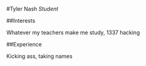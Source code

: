 #Tyler Nash
*Student*

##Interests

Whatever my teachers make me study, 1337 hacking

##Experience

Kicking ass, taking names